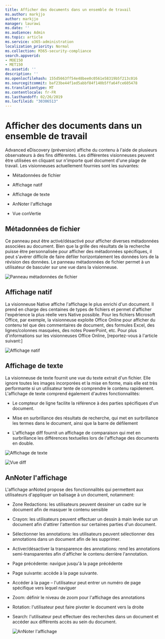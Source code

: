 ```yaml
---
title: Afficher des documents dans un ensemble de travail
ms.author: markjjo
author: markjjo
manager: laurawi
ms.date: ''
ms.audience: Admin
ms.topic: article
ms.service: o365-administration
localization_priority: Normal
ms.collection: M365-security-compliance
search.appverid:
- MOE150
- MET150
ms.assetid: ''
description: ''
ms.openlocfilehash: 155d5663ff54e48bee0c0561e58319b5f213c016
ms.sourcegitcommit: baf23be44f1ed5abbf84f140b5ffa64fce605478
ms.translationtype: MT
ms.contentlocale: fr-FR
ms.lasthandoff: 02/26/2019
ms.locfileid: "30306513"
---
```

# <a name="view-documents-in-a-working-set"></a>Afficher des documents dans un ensemble de travail

Advanced eDiscovery (préversion) affiche du contenu à l'aide de plusieurs observateurs à des fins différentes. Les différentes visionneuses peuvent être utilisées en cliquant sur n'importe quel document d'une plage de travail. Les visionneuses actuellement fournies sont les suivantes:

- Métadonnées de fichier  

- Affichage natif
- Affichage de texte
- AnNoter l'affichage
- Vue conVertie

## <a name="file-metadata"></a>Métadonnées de fichier  


Ce panneau peut être activé/désactivé pour afficher diverses métadonnées associées au document. Bien que la grille des résultats de la recherche puisse être personnalisée pour afficher des métadonnées spécifiques, il peut s'avérer difficile de faire défiler horizontalement les données lors de la révision des données. Le panneau métadonnées de fichier permet à un utilisateur de basculer sur une vue dans la visionneuse.

![Panneau métadonnées de fichier
](../media/Reviewimage2.png)

## <a name="native-view"></a>Affichage natif

La visionneuse Native affiche l'affichage le plus enrichi d'un document. Il prend en charge des centaines de types de fichiers et permet d'afficher l'expérience la plus réelle vers Native possible. Pour les fichiers Microsoft Office, par exemple, la visionneuse exploite Office Online pour afficher du contenu tel que des commentaires de document, des formules Excel, des lignes/colonnes masquées, des notes PowerPoint, etc. Pour plus d'informations sur les visionneuses Office Online, \[reportez-vous à l'article suivant:\]

![Affichage natif
](../media/Reviewimage3.png)

## <a name="text-view"></a>Affichage de texte

La visionneuse de texte fournit une vue du texte extrait d'un fichier. Elle ignore toutes les images incorporées et la mise en forme, mais elle est très performante si un utilisateur tente de comprendre le contenu rapidement. L'affichage de texte comprend également d'autres fonctionnalités:

  - Le compteur de ligne facilite la référence à des parties spécifiques d'un document.

  - Mise en surbrillance des résultats de recherche, qui met en surbrillance les termes dans le document, ainsi que la barre de défilement

  - L'affichage diff fournit un affichage de comparaison qui met en surbrillance les différences textuelles lors de l'affichage des documents en double.

![Affichage de texte
](../media/Reviewimage4.png)

![Vue diff
](../media/Reviewimage5.png)

## <a name="annotate-view"></a>AnNoter l'affichage

L'affichage anNoted propose des fonctionnalités qui permettent aux utilisateurs d'appliquer un balisage à un document, notamment:

  - Zone Redactions: les utilisateurs peuvent dessiner un cadre sur le document afin de masquer le contenu sensible

  - Crayon: les utilisateurs peuvent effectuer un dessin à main levée sur un document afin d'attirer l'attention sur certaines parties d'un document.

  - Sélectionner les annotations: les utilisateurs peuvent sélectionner des annotations dans un document afin de les supprimer.

  - Activer/désactiver la transparence des annotations: rend les annotations semi-transparentes afin d'afficher le contenu derrière l'annotation.

  - Page précédente: navigue jusqu'à la page précédente

  - Page suivante: accède à la page suivante.

  - Accéder à la page – l'utilisateur peut entrer un numéro de page spécifique vers lequel naviguer

  - Zoom: définir le niveau de zoom pour l'affichage des annotations

  - Rotation: l'utilisateur peut faire pivoter le document vers la droite

  - Search: l'utilisateur peut effectuer des recherches dans un document et accéder aux différents accès au sein du document.
    
    ![AnNoter l'affichage
    ](../media/Reviewimage1.png)